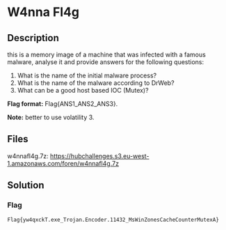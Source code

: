 # W4nna Fl4g

## Description
this is a memory image of a machine that was infected with a famous malware, analyse it and provide answers for the following questions:

1. What is the name of the initial malware process?
2. What is the name of the malware according to DrWeb?
3. What can be a good host based IOC (Mutex)?


**Flag format:** Flag{ANS1_ANS2_ANS3}.


**Note:** better to use volatility 3.

## Files
w4nnafl4g.7z: https://hubchallenges.s3.eu-west-1.amazonaws.com/foren/w4nnafl4g.7z

## Solution

### Flag
```
Flag{yw4qxckT.exe_Trojan.Encoder.11432_MsWinZonesCacheCounterMutexA}
```